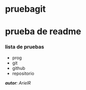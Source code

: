 # pruebagit
# prueba de readme
### lista de pruebas  

* prog  
* git
* github
* repositorio

 _**autor**: ArielR_
